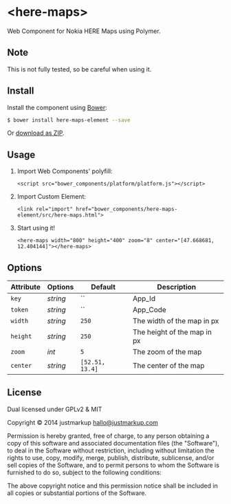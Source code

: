 # &lt;here-maps&gt;

Web Component for Nokia HERE Maps using Polymer.

## Note

This is not fully tested, so be careful when using it.

## Install

Install the component using [Bower](http://bower.io/):

```sh
$ bower install here-maps-element --save
```

Or [download as ZIP](https://github.com/justmarkup/here-maps-element/archive/master.zip).

## Usage

1. Import Web Components' polyfill:

	```
	<script src="bower_components/platform/platform.js"></script>
	```

2. Import Custom Element:

	```
	<link rel="import" href="bower_components/here-maps-element/src/here-maps.html">
	```

3. Start using it!

	```
	<here-maps width="800" height="400" zoom="8" center="[47.668681, 12.404144]"></here-maps>
	```

## Options

Attribute   | Options  | Default                                      | Description
---         | ---      | ---                                          | ---
`key`       | *string* | ``  									      | App_Id
`token`     | *string* | ``  									      | App_Code
`width`     | *string* | `250`  									  | The width of the map in px
`height`    | *string* | `250`  									  | The height of the map in px
`zoom`      | *int*    | `5`                                          | The zoom of the map
`center`    | *string* | `[52.51, 13.4]`                              | The center of the map


## License

Dual licensed under GPLv2 & MIT

Copyright © 2014 justmarkup hallo@justmarkup.com

Permission is hereby granted, free of charge, to any person obtaining a copy of 
this software and associated documentation files (the "Software"), to deal in 
the Software without restriction, including without limitation the rights to use, 
copy, modify, merge, publish, distribute, sublicense, and/or sell copies of the 
Software, and to permit persons to whom the Software is furnished to do so, 
subject to the following conditions:

The above copyright notice and this permission notice shall be included in all 
copies or substantial portions of the Software.

